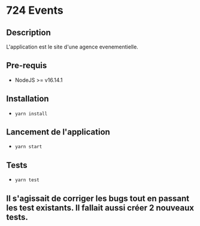 # 724 Events

## Description
L'application est le site d'une agence evenementielle.
## Pre-requis
- NodeJS  >= v16.14.1

## Installation
- `yarn install`

## Lancement de l'application
- `yarn start`

## Tests
- `yarn test`


## Il s'agissait de corriger les bugs tout en passant les test existants. Il fallait aussi créer 2 nouveaux tests.
